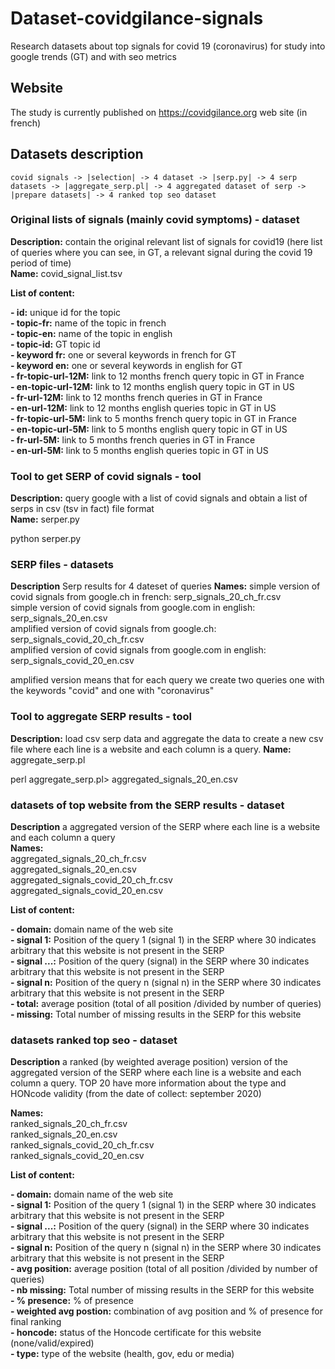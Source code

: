 # Dataset-covidgilance-signals
Research datasets about top signals for covid 19 (coronavirus) for study into  google trends (GT) and with seo metrics

## Website

The study is currently published on https://covidgilance.org web site (in french)

## Datasets description

`covid signals -> |selection| -> 4 dataset -> |serp.py| -> 4 serp datasets -> |aggregate_serp.pl| -> 4 aggregated dataset of serp -> |prepare datasets| -> 4 ranked top seo dataset` 

### Original lists of signals (mainly covid symptoms) - dataset

**Description:** contain the original relevant list of signals for covid19 (here list of queries where you can see, in GT, a relevant signal during the covid 19 period of time)  
**Name:** covid_signal_list.tsv  
    
**List of content:**    
    
**- id:** unique id for the topic  
**- topic-fr:** name of the topic in french  
**- topic-en:** name of the topic in english  
**- topic-id:** GT topic id  
**- keyword fr:** one or several keywords in french for GT  
**- keyword en:** one or several keywords in english for GT  
**- fr-topic-url-12M:** link to 12 months french query topic in GT in France  
**- en-topic-url-12M:** link to 12 months english query topic in GT in US  
**- fr-url-12M:** link to 12 months french queries in GT in France  
**- en-url-12M:** link to 12 months english queries topic in GT in US  
**- fr-topic-url-5M:** link to 5 months french query topic in GT in France  
**- en-topic-url-5M:** link to 5 months english query topic in GT in US  
**- fr-url-5M:** link to 5 months french queries in GT in France   
**- en-url-5M:** link to 5 months english queries topic in GT in US   

### Tool to get SERP of covid signals - tool 

**Description:** query google with a list of covid signals and obtain a list of serps in csv (tsv in fact) file format  
**Name:** serper.py  

python serper.py

### SERP files - datasets


**Description** Serp results for 4 dateset of queries
**Names:**
simple version of covid signals from google.ch in french: serp_signals_20_ch_fr.csv  
simple version of covid signals from google.com in english: serp_signals_20_en.csv  
amplified version of covid signals from google.ch: serp_signals_covid_20_ch_fr.csv  
amplified version of covid signals from google.com in english: serp_signals_covid_20_en.csv  

amplified version means that for each query we create two queries one with the keywords "covid" and one with "coronavirus"

### Tool to aggregate SERP results - tool

**Description:** load csv serp data and aggregate the data to create a new csv file where each line is a website and each column is a query.
**Name:**   aggregate_serp.pl

perl aggregate_serp.pl> aggregated_signals_20_en.csv


### datasets of top website from the SERP results - dataset

**Description** a aggregated version of the SERP where each line is a website and each column a query  
**Names:**  
aggregated_signals_20_ch_fr.csv  
aggregated_signals_20_en.csv  
aggregated_signals_covid_20_ch_fr.csv  
aggregated_signals_covid_20_en.csv  

**List of content:** 

**- domain:** domain name of the web site  
**- signal 1:** Position of the query 1 (signal 1) in the SERP where 30 indicates arbitrary that this website is not present in the SERP  
**- signal ...:** Position of the query (signal) in the SERP where 30 indicates arbitrary that this website is not present in the SERP  
**- signal n:** Position of the query n (signal n) in the SERP where 30 indicates arbitrary that this website is not present in the SERP  
**- total:** average position (total of all position /divided by number of queries)  
**- missing:** Total number of missing results in the SERP for this website  


### datasets ranked top seo - dataset

**Description** a ranked (by weighted average position) version of the aggregated version of the SERP where each line is a website and each column a query.
TOP 20 have more information about the type and HONcode validity (from the date of collect: september 2020) 

**Names:**  
ranked_signals_20_ch_fr.csv  
ranked_signals_20_en.csv   
ranked_signals_covid_20_ch_fr.csv   
ranked_signals_covid_20_en.csv   

**List of content:** 

**- domain:** domain name of the web site  
**- signal 1:** Position of the query 1 (signal 1) in the SERP where 30 indicates arbitrary that this website is not present in the SERP  
**- signal ...:** Position of the query (signal) in the SERP where 30 indicates arbitrary that this website is not present in the SERP  
**- signal n:** Position of the query n (signal n) in the SERP where 30 indicates arbitrary that this website is not present in the SERP  
**- avg position:**	average position (total of all position /divided by number of queries)  
**- nb missing:** Total number of missing results in the SERP for this website  
**- % presence:** % of presence  
**- weighted avg postion:** combination of avg position and % of presence for final ranking  
**- honcode:** status of the Honcode certificate for this website (none/valid/expired)  
**- type:** type of the website (health, gov, edu or media)  






